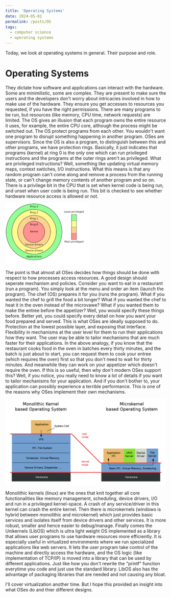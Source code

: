 ```yaml
---
title: 'Operating Systems'
date: 2024-05-01
permalink: /posts/OS
tags:
  - computer science
  - operating systems
---
```


Today, we look at operating systems in general. Their purpose and role.

Operating Systems
======
They dictate how software and applications can interact with the hardware. Some are minimilistic, some are complex. They are present to make sure the users and the developers don't worry about intricacies involved in how to make use of the hardware. They ensure you get accesses to resources you requested, if you have the right permissions. There are many programs to be run, but resources (like memory, CPU time, network requests) are limited. The OS gives an illusion that each program owns the entire resource it uses, for example, the entire CPU core, although the process might be switched out. The OS protect programs from each other. You wouldn't want one program to disrupt something happening in another program. OSes are supervisors. Since the OS is also a program, to distinguish between this and other programs, we have protection rings. Basically, it just indicates that programs (kernel) at ring 0 is the only one which can run privileged instructions and the programs at the outer rings aren't as privileged. What are privileged instructions? Well, something like updating virtual memory maps, context swtiches, I/O instructions. What this means is that any random program can't come along and remove a process from the running state, or can't change memory contents of another program and so on. There is a privilege bit in the CPU that is set when kernel code is being run, and unset when user code is being run. This bit is checked to see whether hardware resource access is allowed or not.

![image](/images/blog/protection_rings.png)

The point is that almost all OSes decides how things should be done with respect to how processes access resources. A good design should seperate mechanism and policies. Consider you want to eat in a restaurant (run a program). You simply look at the menu and order an item (launch the program). The chef (OS) prepares it for you (runs the program). What if you wanted the chef to grill the food a bit longer? What if you wanted the chef to heat it in the oven instead of the microvawe? What if you wanted them to make the entree before the appetizer? Well, you would specify these things before. Better yet, you could specify every detail on how you want your food prepared and served. This is what OSes are ideally supposed to do. Protection at the lowest possible layer, and exposing that interface. Flexibility in mechanisms at the user level for them to run their applications how they want. The user may be able to tailor mechanisms that are much faster for their applications. In the above analogy, if you know that the restaurant cooks food in the oven in batches every thirty minutes, and the batch is just about to start, you can request them to cook your entree (which requires the oven) first so that you don't need to wait for thirty minutes. And meanwhile they can work on your appetizer which doesn't require the oven. If this is so useful, then why don't modern OSes support this? Well, if you notice, you really need to know a lot of details if you want to tailor mechanisms for your application. And if you don't bother to, your application can possibly experience a terrible performance. This is one of the reasons why OSes implement their own mechanisms. 

![image](/images/blog/monolith_microkernel.svg.png)

Monolithic kernels (linux) are the ones that knit together all core functionalities like memory management, scheduling, device drivers, I/O and run in a privileged kernel-space. A crash of any service/driver in this kernel can crash the entire kernel. Then there is microkernels (windows is hybrid between monolithic and microkernel) which just provides basic services and isolates itself from device drivers and other services. It is more robust, smaller and hence easier to debug/manage. Finally comes the Unikernels (LibOS) which is ultra light weight OS implemented as a library that allows user programs to use hardware resources more efficiently. It is especially useful in virtualized environments where we run specialized applications like web servers. It lets the user program take control of the machine and directly access the hardware, and the OS logic (like implementation of TCP/IP) is moved into a library that can be used by different applications. Just like how you don't rewrite the "printf" function everytime you code and just use the standard library. LibOS also has the advantage of packaging libraries that are needed and not causing any bloat. 

I'll cover virtualization another time. But I hope this provided an insight into what OSes do and thier different designs.